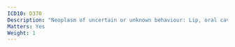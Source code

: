 ```yaml
---
ICD10: D370
Description: "Neoplasm of uncertain or unknown behaviour: Lip, oral cavity and pharynx"
Matters: Yes
Weight: 1
---
```

